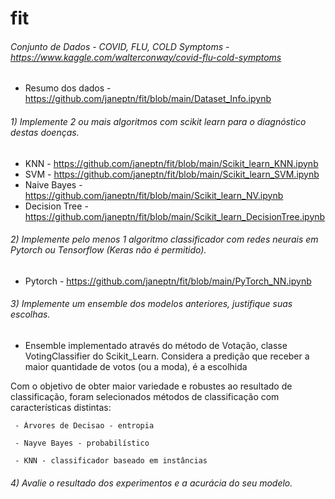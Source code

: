# fit

###### Conjunto de Dados - COVID, FLU, COLD Symptoms - https://www.kaggle.com/walterconway/covid-flu-cold-symptoms
* Resumo dos dados - https://github.com/janeptn/fit/blob/main/Dataset_Info.ipynb

###### 1) Implemente 2 ou mais algoritmos com scikit learn para o diagnóstico destas doenças. 

* KNN - https://github.com/janeptn/fit/blob/main/Scikit_learn_KNN.ipynb
* SVM - https://github.com/janeptn/fit/blob/main/Scikit_learn_SVM.ipynb
* Naive Bayes - https://github.com/janeptn/fit/blob/main/Scikit_learn_NV.ipynb
* Decision Tree - https://github.com/janeptn/fit/blob/main/Scikit_learn_DecisionTree.ipynb

###### 2) Implemente pelo menos 1 algoritmo classificador com redes neurais em Pytorch ou Tensorflow (Keras não é permitido).

* Pytorch - https://github.com/janeptn/fit/blob/main/PyTorch_NN.ipynb

###### 3) Implemente um ensemble dos modelos anteriores, justifique suas escolhas.

* Ensemble implementado através do método de Votação, classe VotingClassifier do Scikit_Learn. Considera a predição que receber a maior quantidade de votos (ou a moda), é a escolhida

Com o objetivo de obter maior variedade e robustes ao resultado de classificação, foram selecionados métodos de classificação com características distintas: 

     - Árvores de Decisao - entropia
     
     - Nayve Bayes - probabilístico
     
     - KNN - classificador baseado em instâncias

###### 4) Avalie o resultado dos experimentos e a acurácia do seu modelo.
